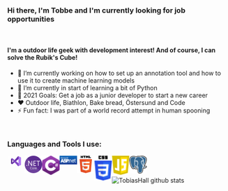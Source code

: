 ### Hi there, I'm Tobbe and I'm currently looking for job opportunities
<br />

#### I'm a outdoor life geek with development interest! And of course, I can solve the Rubik's Cube!

- 🔭 I’m currently working on how to set up an annotation tool and how to use it to create machine learning models
- 🌱 I’m currently in start of learning a bit of Python
- 🥅 2021 Goals: Get a job as a junior developer to start a new career
- ❤️ Outdoor life, Biathlon, Bake bread, Östersund and Code
- ⚡ Fun fact: I was part of a world record attempt in human spooning

<br />

### Languages and Tools I use:
<img align="left" alt="Visual Studio" width="40px" src="https://github.com/TobiasHall/TobiasHall/blob/main/visual-studio.png?raw=true" />
<img align="left" alt=".Net Core" width="40px" src="https://github.com/TobiasHall/TobiasHall/blob/main/dotnet2.png?raw=true" />
<img align="left" alt="C#" width="40px" src="https://github.com/TobiasHall/TobiasHall/blob/main/c-sharp2.png?raw=true" />
<img align="left" alt="ASP.Net" width="40px" src="https://github.com/TobiasHall/TobiasHall/blob/main/asp-net2.png?raw=true" />
<img align="left" alt="HTML5" width="40px" src="https://github.com/TobiasHall/TobiasHall/blob/main/html5-2.png?raw=true" />
<img align="left" alt="CSS3" width="40px" src="https://github.com/TobiasHall/TobiasHall/blob/main/css3-2.png?raw=true" />
<img align="left" alt="JavaScript" width="40px" src="https://github.com/TobiasHall/TobiasHall/blob/main/javascript2.png?raw=true" />
<img align="left" alt="PostgreSQL" width="40px" src="https://github.com/TobiasHall/TobiasHall/blob/main/postgre-sql2.png?raw=true" />

<br />
<br />

![TobiasHall github stats](https://github-readme-stats.vercel.app/api?username=TobiasHall&theme=vue&show_icons=true&count_private=true&hide_border=true)



<!--
**TobiasHall/TobiasHall** is a ✨ _special_ ✨ repository because its `README.md` (this file) appears on your GitHub profile.

Here are some ideas to get you started:

- 🔭 I’m currently working on ...
- 🌱 I’m currently learning ...
- 👯 I’m looking to collaborate on ...
- 🤔 I’m looking for help with ...
- 💬 Ask me about ...
- 📫 How to reach me: ...
- 😄 Pronouns: ...
- ⚡ Fun fact: ...
-->

